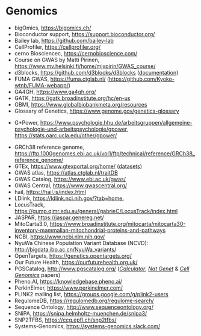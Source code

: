 # Genomics

- bigOmics, <https://bigomics.ch/>
- Bioconductor support, <https://support.bioconductor.org/>
- Bailey lab, <https://github.com/bailey-lab>
- CellProfiler, <https://cellprofiler.org/>
- cerno Biosciencec, <https://cernobioscience.com/>
- Course on GWAS by Matti Pirinen, <https://www.mv.helsinki.fi/home/mjxpirin/GWAS_course/>
- d3blocks, <https://github.com/d3blocks/d3blocks> ([documentation](https://d3blocks.github.io/d3blocks/pages/html/index.html#))
- FUMA GWAS, <https://fuma.ctglab.nl/> (<https://github.com/Kyoko-wtnb/FUMA-webapp/>)
- GA4GH, <https://www.ga4gh.org/>
- GATK, <https://gatk.broadinstitute.org/hc/en-us>
- GBMI, <https://www.globalbiobankmeta.org/resources>
- Glossary of Genetics, <https://www.genome.gov/genetics-glossary>
* G*Power, <https://www.psychologie.hhu.de/arbeitsgruppen/allgemeine-psychologie-und-arbeitspsychologie/gpower>, <https://stats.oarc.ucla.edu/other/gpower/>
- GRCh38 reference genome, <https://ftp.1000genomes.ebi.ac.uk/vol1/ftp/technical/reference/GRCh38_reference_genome/>
- GTEx, <https://www.gtexportal.org/home/> ([datasets](https://gtexportal.org/home/datasets))
- GWAS atlas, <https://atlas.ctglab.nl/traitDB>
- GWAS Catalog, <https://www.ebi.ac.uk/gwas/>
- GWAS Central, <https://www.gwascentral.org/>
- hail, <https://hail.is/index.html>
- LDlink, <https://ldlink.nci.nih.gov/?tab=home.>
- LocusTrack, <https://gump.qimr.edu.au/general/gabrieC/LocusTrack/index.html>
- JASPAR, <https://jaspar.genereg.net/>
- MitoCarta3.0, <https://www.broadinstitute.org/mitocarta/mitocarta30-inventory-mammalian-mitochondrial-proteins-and-pathways>
- NCBI, <https://www.ncbi.nlm.nih.gov/>
- NyuWa Chinese Population Variant Database (NCVD): <http://bigdata.ibp.ac.cn/NyuWa_variants/>
- OpenTargets, <https://genetics.opentargets.org/>
- Our Future Health, <https://ourfuturehealth.org.uk/>
- PGSCatalog, <http://www.pgscatalog.org/> ([*Calculator*](https://pgsc-calc.readthedocs.io/en/latest/), [*Nat Genet*](https://www.nature.com/articles/s41588-021-00783-5) & [*Cell Genomics*](https://www.cell.com/cell-genomics/fulltext/S2666-979X(22)00042-8) papers)
- Pheno.AI, <https://knowledgebase.pheno.ai/>
- PerkinElmer, <https://www.perkinelmer.com/>
- PLINK2 mailing list, <https://groups.google.com/g/plink2-users>
- RegulomeDB, <https://regulomedb.org/regulome-search/>
- Sequence Ontology, <http://www.sequenceontology.org/>
- SNiPA, <https://snipa.helmholtz-muenchen.de/snipa3/>
- SNP2TFBS, <https://ccg.epfl.ch/snp2tfbs/>
- Systems-Genomics, <https://systems-genomics.slack.com/>
